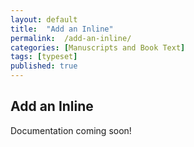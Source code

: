 ```yaml
---
layout: default
title:  "Add an Inline"
permalink:  /add-an-inline/
categories: [Manuscripts and Book Text]
tags: [typeset]
published: true
---
```


<section data-type="chapter" class="hsecchapter" data-hederis-type="hsecchapter" id="add-an-inline" data-pi-attrs="id: add-an-inline; data-tags: typeset;" role="doc-chapter" data-tags="typeset" data-author-name=" " data-book-title=" " title="Add an Inline"><h1 data-hederis-type="hblkchaptitle" class="hblkchaptitle" id="pTt9Lhruz">Add an Inline</h1><p class="hblkp" data-hederis-type="hblkp" id="pelQMrmDe">Documentation coming soon!</p></section>